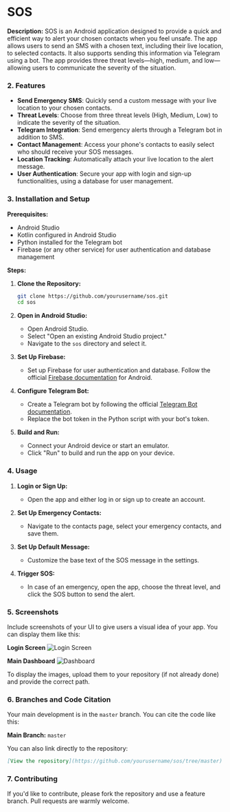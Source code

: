 
# SOS

**Description:**
SOS is an Android application designed to provide a quick and efficient way to alert your chosen contacts when you feel unsafe. The app allows users to send an SMS with a chosen text, including their live location, to selected contacts. It also supports sending this information via Telegram using a bot. The app provides three threat levels—high, medium, and low—allowing users to communicate the severity of the situation.

### 2. Features
- **Send Emergency SMS**: Quickly send a custom message with your live location to your chosen contacts.
- **Threat Levels**: Choose from three threat levels (High, Medium, Low) to indicate the severity of the situation.
- **Telegram Integration**: Send emergency alerts through a Telegram bot in addition to SMS.
- **Contact Management**: Access your phone's contacts to easily select who should receive your SOS messages.
- **Location Tracking**: Automatically attach your live location to the alert message.
- **User Authentication**: Secure your app with login and sign-up functionalities, using a database for user management.

### 3. Installation and Setup
**Prerequisites:**
- Android Studio
- Kotlin configured in Android Studio
- Python installed for the Telegram bot
- Firebase (or any other service) for user authentication and database management

**Steps:**
1. **Clone the Repository:**
   ```bash
   git clone https://github.com/yourusername/sos.git
   cd sos
   ```

2. **Open in Android Studio:**
   - Open Android Studio.
   - Select "Open an existing Android Studio project."
   - Navigate to the `sos` directory and select it.

3. **Set Up Firebase:**
   - Set up Firebase for user authentication and database. Follow the official [Firebase documentation](https://firebase.google.com/docs/android/setup) for Android.

4. **Configure Telegram Bot:**
   - Create a Telegram bot by following the official [Telegram Bot documentation](https://core.telegram.org/bots#6-botfather).
   - Replace the bot token in the Python script with your bot's token.

5. **Build and Run:**
   - Connect your Android device or start an emulator.
   - Click "Run" to build and run the app on your device.

### 4. Usage
1. **Login or Sign Up:**
   - Open the app and either log in or sign up to create an account.
   
2. **Set Up Emergency Contacts:**
   - Navigate to the contacts page, select your emergency contacts, and save them.

3. **Set Up Default Message:**
   - Customize the base text of the SOS message in the settings.

4. **Trigger SOS:**
   - In case of an emergency, open the app, choose the threat level, and click the SOS button to send the alert.

### 5. Screenshots
Include screenshots of your UI to give users a visual idea of your app. You can display them like this:

**Login Screen**
![Login Screen](path_to_screenshot/login.png)

**Main Dashboard**
![Dashboard](path_to_screenshot/dashboard.png)

To display the images, upload them to your repository (if not already done) and provide the correct path.

### 6. Branches and Code Citation
Your main development is in the `master` branch. You can cite the code like this:

**Main Branch:** `master`

You can also link directly to the repository:

```markdown
[View the repository](https://github.com/yourusername/sos/tree/master)
```

### 7. Contributing
If you'd like to contribute, please fork the repository and use a feature branch. Pull requests are warmly welcome.
